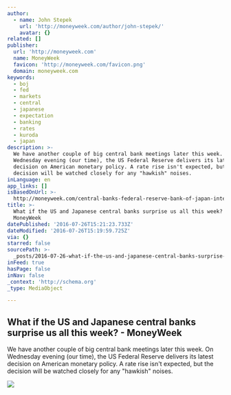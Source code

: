 ```yaml
---
author:
  - name: John Stepek
    url: 'http://moneyweek.com/author/john-stepek/'
    avatar: {}
related: []
publisher:
  url: 'http://moneyweek.com'
  name: MoneyWeek
  favicon: 'http://moneyweek.com/favicon.png'
  domain: moneyweek.com
keywords:
  - boj
  - fed
  - markets
  - central
  - japanese
  - expectation
  - banking
  - rates
  - kuroda
  - japan
description: >-
  We have another couple of big central bank meetings later this week. On
  Wednesday evening (our time), the US Federal Reserve delivers its latest
  decision on American monetary policy. A rate rise isn't expected, but the
  decision will be watched closely for any "hawkish" noises.
inLanguage: en
app_links: []
isBasedOnUrl: >-
  http://moneyweek.com/central-banks-federal-reserve-bank-of-japan-interest-rates/
title: >-
  What if the US and Japanese central banks surprise us all this week? -
  MoneyWeek
datePublished: '2016-07-26T15:21:23.733Z'
dateModified: '2016-07-26T15:19:59.725Z'
via: {}
starred: false
sourcePath: >-
  _posts/2016-07-26-what-if-the-us-and-japanese-central-banks-surprise-us-all-th.md
inFeed: true
hasPage: false
inNav: false
_context: 'http://schema.org'
_type: MediaObject

---
```

<article style=""><h1>What if the US and Japanese central banks surprise us all this week? - MoneyWeek</h1><p>We have another couple of big central bank meetings later this week. On Wednesday evening (our time), the US Federal Reserve delivers its latest decision on American monetary policy. A rate rise isn't expected, but the decision will be watched closely for any "hawkish" noises.</p><img src="http://moneyweek.com/wp-content/uploads/2016/07/160726-central-bankers-b.jpg" /></article>